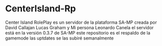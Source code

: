 # CenterIsland-Rp
Center Island RolePlay es un servidor de la plataforma SA-MP creada por David Callajan Lucas Graham y Mi persona Leonardo Canela el servidor está en la versión 0.3.7 de SA-MP este repositorio es el respaldo de la gamemode las uptdates se las subiré semanalmente 
